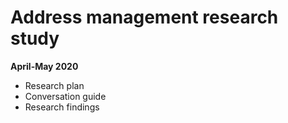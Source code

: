 # Address management research study
**April-May 2020**

- Research plan
- Conversation guide
- Research findings
